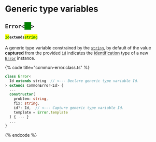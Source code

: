 # Generic type variables

## `Error<`<mark style="color:green;background-color:green;">`Id`</mark>`>` <a href="#wrap-opening" id="wrap-opening"></a>

#### <mark style="color:green;">`Id`</mark>`extends`[<mark style="color:green;">`string`</mark>](https://www.typescriptlang.org/docs/handbook/basic-types.html#string)

​A generic type variable constrained by the [`string`](https://developer.mozilla.org/en-US/docs/Web/JavaScript/Reference/Global\_Objects/String), by default of the value **captured** from the provided [`id`](constructor.md#id-id) indicates the [identification](../getting-started/basic-concepts.md#identification) type of a new [`Error`](broken-reference) instance.

{% code title="common-error.class.ts" %}
```typescript
class Error<
  Id extends string  // <--- Declare generic type variable Id.
> extends CommonError<Id> {
  ...
  constructor(
    problem: string,
    fix: string,
    id?: Id,  // <--- Capture generic type variable Id.
    template = Error.template
  ) { ... }
  ...
}
```
{% endcode %}
